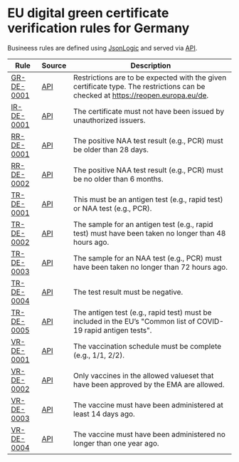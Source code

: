 # EU digital green certificate verification rules for Germany

Busineess rules are defined using [JsonLogic](https://jsonlogic.com) and served via [API](https://dgca-businessrule-service.cfapps.eu10.hana.ondemand.com/rules/DE).

| Rule | Source | Description |
| ---- | ------ | ----------- |
| [GR-DE-0001](GR-DE-0001.json) | [API](https://dgca-businessrule-service.cfapps.eu10.hana.ondemand.com/rules/DE/215d6dd934f93823ec16aaf602220a266c4fff9b8069fa425147b233097534cc) | Restrictions are to be expected with the given certificate type. The restrictions can be checked at https://reopen.europa.eu/de. |
| [IR-DE-0001](IR-DE-0001.json) | [API](https://dgca-businessrule-service.cfapps.eu10.hana.ondemand.com/rules/DE/2649fe111c034d5878025f351122e466941403653c3bf0deddb0558a89a8cb7d) | The certificate must not have been issued by unauthorized issuers. |
| [RR-DE-0001](RR-DE-0001.json) | [API](https://dgca-businessrule-service.cfapps.eu10.hana.ondemand.com/rules/DE/5a73c97d8c59495a5b48f3169e85d2cca0b4872548be21d9180f8c835c5004ba) | The positive NAA test result (e.g., PCR) must be older than 28 days. |
| [RR-DE-0002](RR-DE-0002.json) | [API](https://dgca-businessrule-service.cfapps.eu10.hana.ondemand.com/rules/DE/dc3afd7c87083a0f516e13a9ee26bb082e1deb119f94cb37c2de2ab63ba73bc2) | The positive NAA test result (e.g., PCR) must be no older than 6 months. |
| [TR-DE-0001](TR-DE-0001.json) | [API](https://dgca-businessrule-service.cfapps.eu10.hana.ondemand.com/rules/DE/b3c4e2af3259bf5c793e0bed4ccf965ac54cb704a4949dfb55f4681d494a9a0e) | This must be an antigen test (e.g., rapid test) or NAA test (e.g., PCR). |
| [TR-DE-0002](TR-DE-0002.json) | [API](https://dgca-businessrule-service.cfapps.eu10.hana.ondemand.com/rules/DE/d43e24f487849ba261ca5c62c288482ccc454c75806acda550a442693bae8a1d) | The sample for an antigen test (e.g., rapid test) must have been taken no longer than 48 hours ago. |
| [TR-DE-0003](TR-DE-0003.json) | [API](https://dgca-businessrule-service.cfapps.eu10.hana.ondemand.com/rules/DE/130171fd2b90dadbd65c44650f60e715c59bfb2ca03913105a079c11d58b5803) | The sample for an NAA test (e.g., PCR) must have been taken no longer than 72 hours ago. |
| [TR-DE-0004](TR-DE-0004.json) | [API](https://dgca-businessrule-service.cfapps.eu10.hana.ondemand.com/rules/DE/34d53cfc0e330a05ddadb6262500e65a430a587b0dd29c027b5492f552e046d0) | The test result must be negative. |
| [TR-DE-0005](TR-DE-0005.json) | [API](https://dgca-businessrule-service.cfapps.eu10.hana.ondemand.com/rules/DE/7e177d5c072d0c1bdee4339e649e74ae5bf53198a4c44d615a203f98c57bbc1f) | The antigen test (e.g., rapid test) must be included in the EU’s "Common list of COVID-19 rapid antigen tests". |
| [VR-DE-0001](VR-DE-0001.json) | [API](https://dgca-businessrule-service.cfapps.eu10.hana.ondemand.com/rules/DE/bc092f8000606c57a8fd80bc7a31ff720a4c4428510d88c774bed2f839c76b66) | The vaccination schedule must be complete (e.g., 1/1, 2/2). |
| [VR-DE-0002](VR-DE-0002.json) | [API](https://dgca-businessrule-service.cfapps.eu10.hana.ondemand.com/rules/DE/dde2fb1ce39f854c8818ea56385d796ef84bd5573547aa12999f1239c38e04ef) | Only vaccines in the allowed valueset that have been approved by the EMA are allowed. |
| [VR-DE-0003](VR-DE-0003.json) | [API](https://dgca-businessrule-service.cfapps.eu10.hana.ondemand.com/rules/DE/c04466f75743e5a8c79d67f778e929c98302560522b4255849d26b8404d45a13) | The vaccine must have been administered at least 14 days ago. |
| [VR-DE-0004](VR-DE-0004.json) | [API](https://dgca-businessrule-service.cfapps.eu10.hana.ondemand.com/rules/DE/1313e59f84f472694eece639cbe955b5c469ed7e0adb319a731d2d77f62f3e31) | The vaccine must have been administered no longer than one year ago. |
